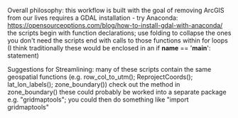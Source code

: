 Overall philosophy: 
this workflow is built with the goal of removing ArcGIS from our lives 
requires a GDAL installation - try Anaconda: https://opensourceoptions.com/blog/how-to-install-gdal-with-anaconda/
the scripts begin with function declarations; use folding to collapse the ones you don't need
the scripts end with calls to those functions within for loops (I think traditionally these would be enclosed in an if __name__ == '__main__': statement)

Suggestions for Streamlining: many of these scripts contain the same geospatial functions (e.g. row_col_to_utm(); ReprojectCoords(); lat_lon_labels(); zone_boundary())
check out the method in zone_boundary()
these could probably be worked into a separate package e.g. "gridmaptools"; you could then do something like "import gridmaptools"
